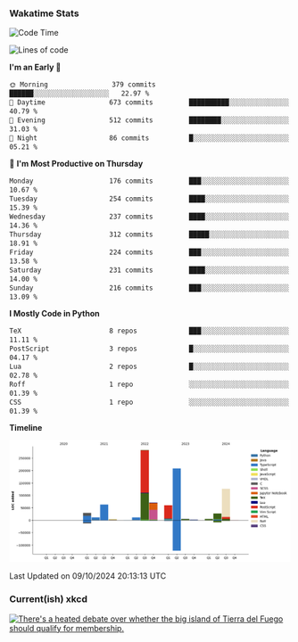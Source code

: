 ### Wakatime Stats
<!--START_SECTION:waka-->
![Code Time](http://img.shields.io/badge/Code%20Time-2%2C881%20hrs%2057%20mins-blue)

![Lines of code](https://img.shields.io/badge/From%20Hello%20World%20I%27ve%20Written-907.2%20thousand%20lines%20of%20code-blue)

**I'm an Early 🐤** 

```text
🌞 Morning                379 commits         ██████░░░░░░░░░░░░░░░░░░░   22.97 % 
🌆 Daytime                673 commits         ██████████░░░░░░░░░░░░░░░   40.79 % 
🌃 Evening                512 commits         ████████░░░░░░░░░░░░░░░░░   31.03 % 
🌙 Night                  86 commits          █░░░░░░░░░░░░░░░░░░░░░░░░   05.21 % 
```
📅 **I'm Most Productive on Thursday** 

```text
Monday                   176 commits         ███░░░░░░░░░░░░░░░░░░░░░░   10.67 % 
Tuesday                  254 commits         ████░░░░░░░░░░░░░░░░░░░░░   15.39 % 
Wednesday                237 commits         ████░░░░░░░░░░░░░░░░░░░░░   14.36 % 
Thursday                 312 commits         █████░░░░░░░░░░░░░░░░░░░░   18.91 % 
Friday                   224 commits         ███░░░░░░░░░░░░░░░░░░░░░░   13.58 % 
Saturday                 231 commits         ████░░░░░░░░░░░░░░░░░░░░░   14.00 % 
Sunday                   216 commits         ███░░░░░░░░░░░░░░░░░░░░░░   13.09 % 
```


**I Mostly Code in Python** 

```text
TeX                      8 repos             ███░░░░░░░░░░░░░░░░░░░░░░   11.11 % 
PostScript               3 repos             █░░░░░░░░░░░░░░░░░░░░░░░░   04.17 % 
Lua                      2 repos             █░░░░░░░░░░░░░░░░░░░░░░░░   02.78 % 
Roff                     1 repo              ░░░░░░░░░░░░░░░░░░░░░░░░░   01.39 % 
CSS                      1 repo              ░░░░░░░░░░░░░░░░░░░░░░░░░   01.39 % 
```



**Timeline**

![Lines of Code chart](https://raw.githubusercontent.com/joshuajeschek/joshuajeschek/main/assets/bar_graph.png)


 Last Updated on 09/10/2024 20:13:13 UTC
<!--END_SECTION:waka-->

### Current(ish) xkcd
<a id="xkcd-a" title="There's a heated debate over whether the big island of Tierra del Fuego should qualify for membership." href="https://www.xkcd.com" target="_blank">
        <img align="center" id="xkcd-img" src="https://imgs.xkcd.com/comics/cidabm.png" alt="There's a heated debate over whether the big island of Tierra del Fuego should qualify for membership." height=300 />
</a>
